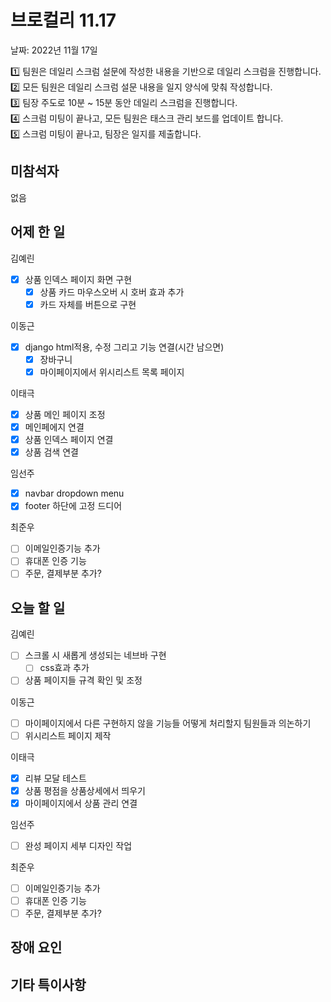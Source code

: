 # 브로컬리 11.17

날짜: 2022년 11월 17일

<aside>
1️⃣ 팀원은 데일리 스크럼 설문에 작성한 내용을 기반으로 데일리 스크럼을 진행합니다.
<br>
2️⃣ 모든 팀원은 데일리 스크럼 설문 내용을 일지 양식에 맞춰 작성합니다. 
<br>
3️⃣ 팀장 주도로 10분 ~ 15분 동안 데일리 스크럼을 진행합니다.
<br>
4️⃣ 스크럼 미팅이 끝나고, 모든 팀원은 태스크 관리 보드를 업데이트 합니다.
<br>
5️⃣ 스크럼 미팅이 끝나고, 팀장은 일지를 제출합니다.
</aside>




## 미참석자

없음

## 어제 한 일

김예린

- [x]  상품 인덱스 페이지 화면 구현
    - [x]  상품 카드 마우스오버 시 호버 효과 추가
    - [x]  카드 자체를 버튼으로 구현

이동근

- [x]  django html적용, 수정 그리고 기능 연결(시간 남으면)
    - [x]  장바구니
    - [x]  마이페이지에서 위시리스트 목록 페이지

이태극

- [x]  상품 메인 페이지 조정
- [x]  메인페에지 연결
- [x]  상품 인덱스 페이지 연결
- [x]  상품 검색 연결

임선주

- [x]  navbar dropdown menu
- [x]  footer 하단에 고정 드디어

최준우

- [ ]  이메일인증기능 추가
- [ ]  휴대폰 인증 기능
- [ ]  주문, 결제부분  추가?

## 오늘 할 일

김예린

- [ ]  스크롤 시 새롭게 생성되는 네브바 구현
    - [ ]  css효과 추가
- [ ]  상품 페이지들 규격 확인 및 조정

이동근

- [ ]  마이페이지에서 다른 구현하지 않을 기능들 어떻게 처리할지 팀원들과 의논하기
- [ ]  위시리스트 페이지 제작

이태극

- [x]  리뷰 모달 테스트
- [x]  상품 평점을 상품상세에서 띄우기
- [x]  마이페이지에서 상품 관리 연결

임선주

- [ ]  완성 페이지 세부 디자인 작업

최준우

- [ ]  이메일인증기능 추가
- [ ]  휴대폰 인증 기능
- [ ]  주문, 결제부분  추가?

## 장애 요인

## 기타 특이사항